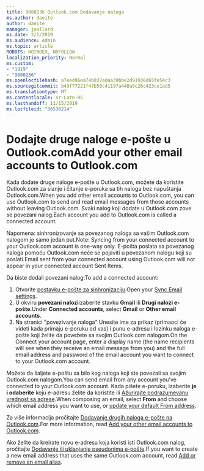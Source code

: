 ```yaml
---
title: 9000236 Outlook.com Dodavanje naloga
ms.author: daeite
author: daeite
manager: joallard
ms.date: 3/1/2019
ms.audience: Admin
ms.topic: article
ROBOTS: NOINDEX, NOFOLLOW
localization_priority: Normal
ms.custom:
- "1819"
- "9000236"
ms.openlocfilehash: a7eed96ea74b037adaa39bbe2d91936d65fe54c3
ms.sourcegitcommit: b43f77221f47b50c41197a448a9c26c423ce1ad5
ms.translationtype: MT
ms.contentlocale: sr-Latn-RS
ms.lasthandoff: 11/15/2019
ms.locfileid: "36538214"
---
```

# <a name="add-your-other-email-accounts-to-outlookcom"></a><span data-ttu-id="76bf5-102">Dodajte druge naloge e-pošte u Outlook.com</span><span class="sxs-lookup"><span data-stu-id="76bf5-102">Add your other email accounts to Outlook.com</span></span>

<span data-ttu-id="76bf5-103">Kada dodate druge naloge e-pošte u Outlook.com, možete da koristite Outlook.com za slanje i čitanje e-poruka sa tih naloga bez napuštanja Outlook.com.</span><span class="sxs-lookup"><span data-stu-id="76bf5-103">When you add other email accounts to Outlook.com, you can use Outlook.com to send and read email messages from those accounts without leaving Outlook.com.</span></span> <span data-ttu-id="76bf5-104">Svaki nalog koji dodate u Outlook.com zove se povezani nalog.</span><span class="sxs-lookup"><span data-stu-id="76bf5-104">Each account you add to Outlook.com is called a connected account.</span></span>

<span data-ttu-id="76bf5-105">Napomena: sinhronizovanje sa povezanog naloga sa vašim Outlook.com nalogom je samo jedan put.</span><span class="sxs-lookup"><span data-stu-id="76bf5-105">Note: Syncing from your connected account to your Outlook.com account is one-way only.</span></span> <span data-ttu-id="76bf5-106">E-pošta poslata sa povezanog naloga pomoću Outlook.com neće se pojaviti u povezanom nalogu koji su poslati.</span><span class="sxs-lookup"><span data-stu-id="76bf5-106">Email sent from your connected account using Outlook.com will not appear in your connected account Sent Items.</span></span>

<span data-ttu-id="76bf5-107">Da biste dodali povezani nalog:</span><span class="sxs-lookup"><span data-stu-id="76bf5-107">To add a connected account:</span></span>

1. <span data-ttu-id="76bf5-108">Otvorite [postavku e-pošte za sinhronizaciju](https://go.microsoft.com/fwlink/?linkid=875264).</span><span class="sxs-lookup"><span data-stu-id="76bf5-108">Open your [Sync Email settings](https://go.microsoft.com/fwlink/?linkid=875264).</span></span>
2. <span data-ttu-id="76bf5-109">U okviru **povezani nalozi**izaberite stavku **Gmail** ili **Drugi nalozi e-pošte**.</span><span class="sxs-lookup"><span data-stu-id="76bf5-109">Under **Connected accounts**, select **Gmail** or **Other email accounts**.</span></span>
3. <span data-ttu-id="76bf5-110">Na stranici "povezivanje naloga" Unesite ime za prikaz (primaoci će videti kada primaju e-poruku od vas) i punu e-adresu i lozinku naloga e-pošte koji želite da povežete sa svojim Outlook.com nalogom.</span><span class="sxs-lookup"><span data-stu-id="76bf5-110">On the Connect your account page, enter a display name (the name recipients will see when they receive an email message from you) and the full email address and password of the email account you want to connect to your Outlook.com account.</span></span>

<span data-ttu-id="76bf5-111">Možete da šaljete e-poštu sa bilo kog naloga koji ste povezali sa svojim Outlook.com nalogom.</span><span class="sxs-lookup"><span data-stu-id="76bf5-111">You can send email from any account you've connected to your Outlook.com account.</span></span> <span data-ttu-id="76bf5-112">Kada pišete e-poruku, izaberite **je i odaberite** koju e-adresu želite da koristite ili [Ažurirajte podrazumevanu vrednost sa adrese](https://go.microsoft.com/fwlink/?linkid=875264).</span><span class="sxs-lookup"><span data-stu-id="76bf5-112">When composing an email, select **From** and choose which email address you want to use, or [update your default From address](https://go.microsoft.com/fwlink/?linkid=875264).</span></span>

<span data-ttu-id="76bf5-113">Za više informacija pročitajte [Dodavanje drugih naloga e-pošte na Outlook.com](https://support.office.com/article/c5224df4-5885-4e79-91ba-523aa743f0ba?wt.mc_id=Office_Outlook_com_Alchemy).</span><span class="sxs-lookup"><span data-stu-id="76bf5-113">For more information, read [Add your other email accounts to Outlook.com](https://support.office.com/article/c5224df4-5885-4e79-91ba-523aa743f0ba?wt.mc_id=Office_Outlook_com_Alchemy).</span></span>

<span data-ttu-id="76bf5-114">Ako želite da kreirate novu e-adresu koja koristi isti Outlook.com nalog, pročitajte [Dodavanje ili uklanjanje pseudonima e-pošte](https://support.office.com/article/459b1989-356d-40fa-a689-8f285b13f1f2?wt.mc_id=Office_Outlook_com_Alchemy).</span><span class="sxs-lookup"><span data-stu-id="76bf5-114">If you want to create a new email address that uses the same Outlook.com account, read [Add or remove an email alias](https://support.office.com/article/459b1989-356d-40fa-a689-8f285b13f1f2?wt.mc_id=Office_Outlook_com_Alchemy).</span></span>
